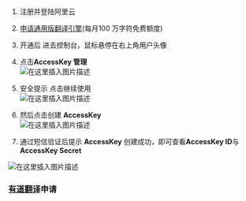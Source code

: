1. 注册并登陆阿里云
    
2. [申请通用版翻译引擎](https://www.aliyun.com/product/ai/base_alimt?source=5176.11533457&userCode=wsnup3vv)(每月100 万字符免费额度)
    
3. 开通后 进去控制台，鼠标悬停在右上角用户头像
    
4. 点击**AccessKey 管理**  
    ![在这里插入图片描述](https://img-blog.csdnimg.cn/16cc5f78d5984b3d9f79362ef83f5a23.jpeg#pic_center)
    
5. 安全提示 点击继续使用  
    ![在这里插入图片描述](https://img-blog.csdnimg.cn/a48ec0ef78d54e08b664a24abeecdc59.png#pic_center)
    
6. 然后点击创建 **AccessKey**  
    ![在这里插入图片描述](https://img-blog.csdnimg.cn/d1ce11af2b994667b561dbee584d3c9d.png#pic_center)
    
7. 通过短信验证后提示 **AccessKey** 创建成功，即可查看**AccessKey ID**与**AccessKey Secret**
    

![在这里插入图片描述](https://img-blog.csdnimg.cn/fb563c5380414c4b9da630f0e30a8fb4.jpeg#pic_center)

### [有道翻译](https://so.csdn.net/so/search?q=%E6%9C%89%E9%81%93%E7%BF%BB%E8%AF%91&spm=1001.2101.3001.7020)申请